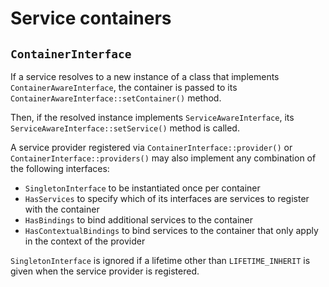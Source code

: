 # Service containers

## `ContainerInterface`

If a service resolves to a new instance of a class that implements
`ContainerAwareInterface`, the container is passed to its
`ContainerAwareInterface::setContainer()` method.

Then, if the resolved instance implements `ServiceAwareInterface`, its
`ServiceAwareInterface::setService()` method is called.

A service provider registered via `ContainerInterface::provider()` or
`ContainerInterface::providers()` may also implement any combination of the
following interfaces:

- `SingletonInterface` to be instantiated once per container
- `HasServices` to specify which of its interfaces are services to register with
  the container
- `HasBindings` to bind additional services to the container
- `HasContextualBindings` to bind services to the container that only apply in
  the context of the provider

`SingletonInterface` is ignored if a lifetime other than `LIFETIME_INHERIT` is
given when the service provider is registered.
